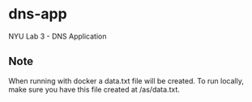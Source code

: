 # dns-app
NYU Lab 3 - DNS Application

## Note
When running with docker a data.txt file will be created.  To run locally, make sure you have this file created at /as/data.txt.